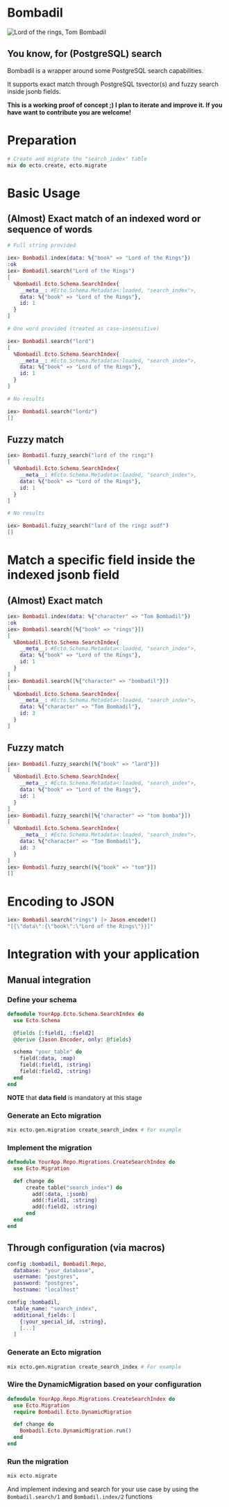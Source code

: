 # Bombadil 

![Lord of the rings, Tom Bombadil](/img/ring.png)

## You know, for (PostgreSQL) search

Bombadil is a wrapper around some PostgreSQL search capabilities.

It supports exact match through PostgreSQL tsvector(s) and fuzzy search inside
jsonb fields.

**This is a working proof of concept ;) I plan to iterate and improve it. If you have want to contribute you are welcome!**

# Preparation

```elixir
# Create and migrate the "search_index" table
mix do ecto.create, ecto.migrate
```

# Basic Usage

## (Almost) Exact match of an indexed word or sequence of words

```elixir
# Full string provided

iex> Bombadil.index(data: %{"book" => "Lord of the Rings"})
:ok
iex> Bombadil.search("Lord of the Rings")
[
  %Bombadil.Ecto.Schema.SearchIndex{
    __meta__: #Ecto.Schema.Metadata<:loaded, "search_index">,
    data: %{"book" => "Lord of the Rings"},
    id: 1
  }
]

# One word provided (treated as case-insensitive)

iex> Bombadil.search("lord")
[
  %Bombadil.Ecto.Schema.SearchIndex{
    __meta__: #Ecto.Schema.Metadata<:loaded, "search_index">,
    data: %{"book" => "Lord of the Rings"},
    id: 1
  }
]

# No results

iex> Bombadil.search("lordz")
[]
```

## Fuzzy match

```elixir
iex> Bombadil.fuzzy_search("lord of the ringz")
[
  %Bombadil.Ecto.Schema.SearchIndex{
    __meta__: #Ecto.Schema.Metadata<:loaded, "search_index">,
    data: %{"book" => "Lord of the Rings"},
    id: 1
  }
]

# No results

iex> Bombadil.fuzzy_search("lard of the ringz asdf")
[]
```

# Match a specific field inside the indexed jsonb field

## (Almost) Exact match

```elixir
iex> Bombadil.index(data: %{"character" => "Tom Bombadil"})
:ok
iex> Bombadil.search([%{"book" => "rings"}])
[
  %Bombadil.Ecto.Schema.SearchIndex{
    __meta__: #Ecto.Schema.Metadata<:loaded, "search_index">,
    data: %{"book" => "Lord of the Rings"},
    id: 1
  }
]
iex> Bombadil.search([%{"character" => "bombadil"}])
[
  %Bombadil.Ecto.Schema.SearchIndex{
    __meta__: #Ecto.Schema.Metadata<:loaded, "search_index">,
    data: %{"character" => "Tom Bombadil"},
    id: 3
  }
]
```

## Fuzzy match
```elixir
iex> Bombadil.fuzzy_search([%{"book" => "lard"}])
[
  %Bombadil.Ecto.Schema.SearchIndex{
    __meta__: #Ecto.Schema.Metadata<:loaded, "search_index">,
    data: %{"book" => "Lord of the Rings"},
    id: 1
  }
]
iex> Bombadil.fuzzy_search([%{"character" => "tom bomba"}])
[
  %Bombadil.Ecto.Schema.SearchIndex{
    __meta__: #Ecto.Schema.Metadata<:loaded, "search_index">,
    data: %{"character" => "Tom Bombadil"},
    id: 3
  }
]
iex> Bombadil.fuzzy_search([%{"book" => "tom"}])
[]
```

# Encoding to JSON

```elixir
iex> Bombadil.search("rings") |> Jason.encode!()
"[{\"data\":{\"book\":\"Lord of the Rings\"}}]"
```

# Integration with your application

## Manual integration

### Define your schema

```elixir
defmodule YourApp.Ecto.Schema.SearchIndex do
  use Ecto.Schema

  @fields [:field1, :field2]
  @derive {Jason.Encoder, only: @fields}

  schema "your_table" do
    field(:data, :map)
    field(:field1, :string)
    field(:field2, :string)
  end
end
```

**NOTE** that **data field** is mandatory at this stage

### Generate an Ecto migration

```bash
mix ecto.gen.migration create_search_index # For example
```


### Implement the migration

```elixir
defmodule YourApp.Repo.Migrations.CreateSearchIndex do
  use Ecto.Migration

  def change do
      create table("search_index") do
        add(:data, :jsonb)
        add(:field1, :string)
        add(:field2, :string)
      end
  end
end
```

## Through configuration (via macros)

```elixir
config :bombadil, Bombadil.Repo,
  database: "your_database",
  username: "postgres",
  password: "postgres",
  hostname: "localhost"

config :bombadil,
  table_name: "search_index",
  additional_fields: [
    {:your_special_id, :string},
    [...]
  ]
```

### Generate an Ecto migration

```bash
mix ecto.gen.migration create_search_index # For example
```


### Wire the DynamicMigration based on your configuration

```elixir
defmodule YourApp.Repo.Migrations.CreateSearchIndex do
  use Ecto.Migration
  require Bombadil.Ecto.DynamicMigration

  def change do
    Bombadil.Ecto.DynamicMigration.run()
  end
end
```

### Run the migration

```elixir
mix ecto.migrate
```

And implement indexing and search for your use case by using the
`Bombadil.search/1` and `Bombadil.index/2` functions
